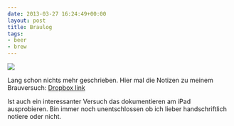 ```yaml
---
date: 2013-03-27 16:24:49+00:00
layout: post
title: Braulog
tags:
- beer
- brew
---
```


[![](http://clemi.ag3r.at/wp-content/uploads/2013/03/wpid-Photo-27.03.2013-1331.jpg)](http://clemi.ag3r.at/wp-content/uploads/2013/03/wpid-Photo-27.03.2013-1331.jpg)





Lang schon nichts mehr geschrieben.  Hier mal die Notizen zu meinem Brauversuch: [Dropbox link](https://www.dropbox.com/s/c2uu09j6t96or0w/Brauen.pdf)









Ist auch ein interessanter Versuch das dokumentieren am iPad ausprobieren. Bin immer noch unentschlossen ob ich lieber handschriftlich notiere oder nicht.




